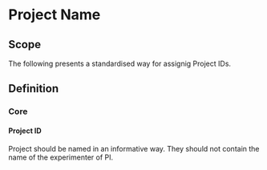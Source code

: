 # Project Name

## Scope

The following presents a standardised way for assignig Project IDs.

## Definition

### Core

#### Project ID

Project should be named in an informative way. They should not contain the name of the experimenter of PI.